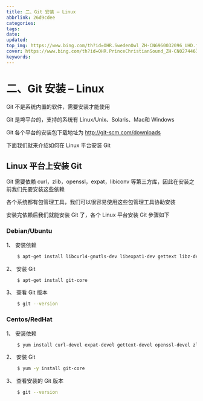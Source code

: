 ```yaml
---
title: 二、Git 安装 – Linux
abbrlink: 26d9cdee
categories: 
tags: 
date: 
updated: 
top_img: https://www.bing.com/th?id=OHR.SwedenOwl_ZH-CN6960032096_UHD.jpg
cover: https://www.bing.com/th?id=OHR.PrinceChristianSound_ZH-CN0274463143_UHD.jpg
keywords: 
---
```

# 二、Git 安装 – Linux

Git 不是系统内置的软件，需要安装才能使用

Git 是垮平台的，支持的系统有 Linux/Unix、Solaris、Mac和 Windows

Git 各个平台的安装包下载地址为 http://git-scm.com/downloads

下面我们就来介绍如何在 Linux 平台安装 Git

## Linux 平台上安装 Git

Git 需要依赖 curl，zlib，openssl，expat，libiconv 等第三方库，因此在安装之前我们先要安装这些依赖

各个系统都有包管理工具，我们可以很容易使用这些包管理工具协助安装

安装完依赖后我们就能安装 Git 了，各个 Linux 平台安装 Git 步骤如下

### Debian/Ubuntu

1、 安装依赖

```sh
    $ apt-get install libcurl4-gnutls-dev libexpat1-dev gettext libz-dev libssl-dev
```

2、 安装 Git

```sh
    $ apt-get install git-core
```

3、 查看 Git 版本

```sh
    $ git --version
```

### Centos/RedHat

1、 安装依赖

```sh
    $ yum install curl-devel expat-devel gettext-devel openssl-devel zlib-devel
```

2、 安装 Git

```sh
    $ yum -y install git-core
```

3、 查看安装的 Git 版本

```sh
    $ git --version
```